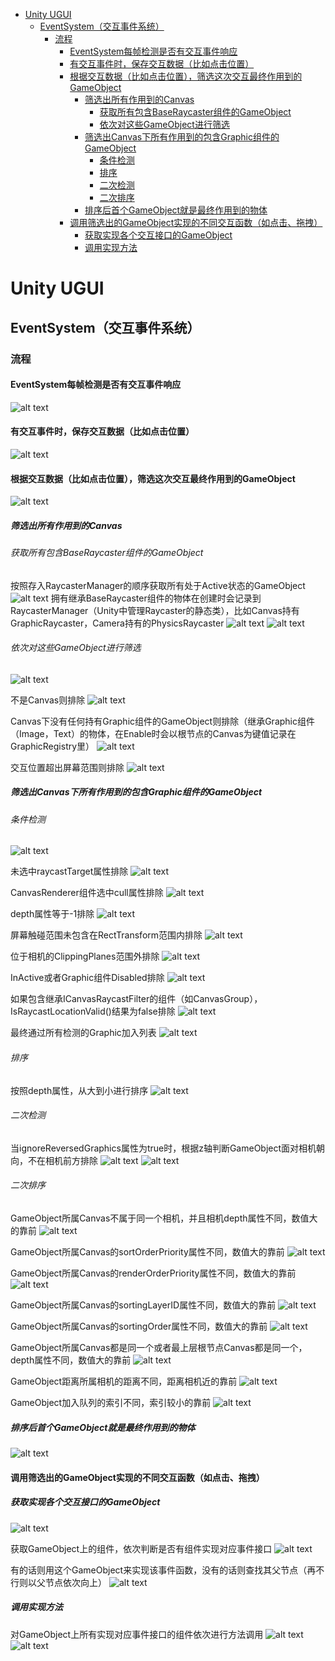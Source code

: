 - [Unity UGUI](#unity-ugui)
  - [EventSystem（交互事件系统）](#eventsystem交互事件系统)
    - [流程](#流程)
      - [EventSystem每帧检测是否有交互事件响应](#eventsystem每帧检测是否有交互事件响应)
      - [有交互事件时，保存交互数据（比如点击位置）](#有交互事件时保存交互数据比如点击位置)
      - [根据交互数据（比如点击位置），筛选这次交互最终作用到的GameObject](#根据交互数据比如点击位置筛选这次交互最终作用到的gameobject)
        - [筛选出所有作用到的Canvas](#筛选出所有作用到的canvas)
          - [获取所有包含BaseRaycaster组件的GameObject](#获取所有包含baseraycaster组件的gameobject)
          - [依次对这些GameObject进行筛选](#依次对这些gameobject进行筛选)
        - [筛选出Canvas下所有作用到的包含Graphic组件的GameObject](#筛选出canvas下所有作用到的包含graphic组件的gameobject)
          - [条件检测](#条件检测)
          - [排序](#排序)
          - [二次检测](#二次检测)
          - [二次排序](#二次排序)
        - [排序后首个GameObject就是最终作用到的物体](#排序后首个gameobject就是最终作用到的物体)
      - [调用筛选出的GameObject实现的不同交互函数（如点击、拖拽）](#调用筛选出的gameobject实现的不同交互函数如点击拖拽)
        - [获取实现各个交互接口的GameObject](#获取实现各个交互接口的gameobject)
        - [调用实现方法](#调用实现方法)



# Unity UGUI

## EventSystem（交互事件系统）

### 流程

#### EventSystem每帧检测是否有交互事件响应
![alt text](assets/unity_ugui/image-54.png)

#### 有交互事件时，保存交互数据（比如点击位置）
![alt text](assets/unity_ugui/image-55.png)

#### 根据交互数据（比如点击位置），筛选这次交互最终作用到的GameObject
![alt text](assets/unity_ugui/image-57.png)

##### 筛选出所有作用到的Canvas

###### 获取所有包含BaseRaycaster组件的GameObject
按照存入RaycasterManager的顺序获取所有处于Active状态的GameObject
![alt text](assets/unity_ugui/image-58.png)
拥有继承BaseRaycaster组件的物体在创建时会记录到RaycasterManager（Unity中管理Raycaster的静态类），比如Canvas持有GraphicRaycaster，Camera持有的PhysicsRaycaster
![alt text](assets/unity_ugui/image-59.png)
![alt text](assets/unity_ugui/image-60.png)

###### 依次对这些GameObject进行筛选
![alt text](assets/unity_ugui/image-61.png)

不是Canvas则排除
![alt text](assets/unity_ugui/image-62.png)

Canvas下没有任何持有Graphic组件的GameObject则排除（继承Graphic组件（Image，Text）的物体，在Enable时会以根节点的Canvas为键值记录在GraphicRegistry里）
![alt text](assets/unity_ugui/image-63.png)

交互位置超出屏幕范围则排除
![alt text](assets/unity_ugui/image-64.png)

##### 筛选出Canvas下所有作用到的包含Graphic组件的GameObject

###### 条件检测
![alt text](assets/unity_ugui/image-66.png)

未选中raycastTarget属性排除
![alt text](assets/unity_ugui/image-67.png)

CanvasRenderer组件选中cull属性排除
![alt text](assets/unity_ugui/image-68.png)

depth属性等于-1排除
![alt text](assets/unity_ugui/image-69.png)

屏幕触碰范围未包含在RectTransform范围内排除
![alt text](assets/unity_ugui/image-70.png)

位于相机的ClippingPlanes范围外排除
![alt text](assets/unity_ugui/image-71.png)

InActive或者Graphic组件Disabled排除
![alt text](assets/unity_ugui/image-72.png)

如果包含继承ICanvasRaycastFilter的组件（如CanvasGroup），IsRaycastLocationValid()结果为false排除
![alt text](assets/unity_ugui/image-73.png)

最终通过所有检测的Graphic加入列表
![alt text](assets/unity_ugui/image-74.png)

###### 排序
按照depth属性，从大到小进行排序
![alt text](assets/unity_ugui/image-75.png)

###### 二次检测
当ignoreReversedGraphics属性为true时，根据z轴判断GameObject面对相机朝向，不在相机前方排除
![alt text](assets/unity_ugui/image-76.png)
![alt text](assets/unity_ugui/image-77.png)

###### 二次排序

GameObject所属Canvas不属于同一个相机，并且相机depth属性不同，数值大的靠前
![alt text](assets/unity_ugui/image-78.png)

GameObject所属Canvas的sortOrderPriority属性不同，数值大的靠前
![alt text](assets/unity_ugui/image-79.png)

GameObject所属Canvas的renderOrderPriority属性不同，数值大的靠前
![alt text](assets/unity_ugui/image-80.png)

GameObject所属Canvas的sortingLayerID属性不同，数值大的靠前
![alt text](assets/unity_ugui/image-81.png)

GameObject所属Canvas的sortingOrder属性不同，数值大的靠前
![alt text](assets/unity_ugui/image-82.png)

GameObject所属Canvas都是同一个或者最上层根节点Canvas都是同一个，depth属性不同，数值大的靠前
![alt text](assets/unity_ugui/image-83.png)

GameObject距离所属相机的距离不同，距离相机近的靠前
![alt text](assets/unity_ugui/image-84.png)

GameObject加入队列的索引不同，索引较小的靠前
![alt text](assets/unity_ugui/image-85.png)

##### 排序后首个GameObject就是最终作用到的物体
![alt text](assets/unity_ugui/image-86.png)

#### 调用筛选出的GameObject实现的不同交互函数（如点击、拖拽）

##### 获取实现各个交互接口的GameObject
![alt text](assets/unity_ugui/image-87.png)

获取GameObject上的组件，依次判断是否有组件实现对应事件接口
![alt text](assets/unity_ugui/image-89.png)

有的话则用这个GameObject来实现该事件函数，没有的话则查找其父节点（再不行则以父节点依次向上）
![alt text](assets/unity_ugui/image-88.png)

##### 调用实现方法
对GameObject上所有实现对应事件接口的组件依次进行方法调用
![alt text](assets/unity_ugui/image-90.png)
![alt text](assets/unity_ugui/image-91.png)
